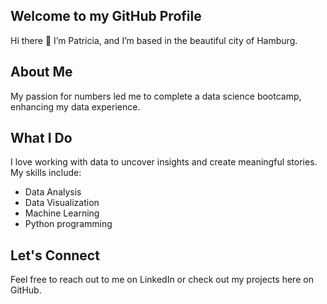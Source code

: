## Welcome to my GitHub Profile

Hi there 👋 I’m Patricia, and I’m based in the beautiful city of Hamburg.

## About Me
My passion for numbers led me to complete a data science bootcamp, enhancing my data experience.

## What I Do
I love working with data to uncover insights and create meaningful stories. My skills include:

- Data Analysis
- Data Visualization
- Machine Learning
- Python programming

## Let's Connect
Feel free to reach out to me on LinkedIn or check out my projects here on GitHub.





<!--
**PatriciaMaureen/PatriciaMaureen** is a ✨ _special_ ✨ repository because its `README.md` (this file) appears on your GitHub profile.

Here are some ideas to get you started:

- 🔭 I’m currently working on ...
- 🌱 I’m currently learning ...
- 👯 I’m looking to collaborate on ...
- 🤔 I’m looking for help with ...
- 💬 Ask me about ...
- 📫 How to reach me: ...
- 😄 Pronouns: ...
- ⚡ Fun fact: ...
-->



